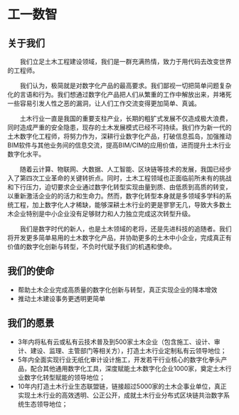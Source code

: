 # 工一数智
## 关于我们
&emsp;&emsp;我们立足土木工程建设领域，我们是一群充满热情，致力于用代码去改变世界的工程师。

&emsp;&emsp;我们认为，极简就是对数字化产品的最高要求。我们鄙视一切把简单问题复杂化的言语和行为。我们想通过数字化产品把人们从繁重的工作中解放出来，并堵死一些容易引发人性之恶的漏洞，让人们工作交流变得更加简单、真诚。

&emsp;&emsp;土木行业一直是我国的重要支柱产业，长期的粗犷式发展不仅造成极大浪费，同时造成严重的安全隐患，现存的土木发展模式已经不可持续。我们作为新一代的土木数字化工程师，将努力作为，深耕行业数字化产品，打破信息孤岛，加强推动BIM软件与其他业务间的信息交流，提高BIM/CIM的应用价值，进而提升土木行业数字化水平。

&emsp;&emsp;随着云计算、物联网、大数据、人工智能、区块链等技术的发展，我国已经步入了第四次工业革命的关键转折点。同时，土木工程领域也正面临前所未有的挑战和下行压力，迫切要求企业通过数字化转型实现由量到质、由低质到高质的转变，以重新激活企业的的活力和生命力。然而，数字化转型本身就是多领域多学科的系统工程，加上数字化人才稀缺，能够深耕土木行业的更是寥寥无几，导致大多数土木企业特别是中小企业没有足够财力和人力独立完成这次转型升级。

&emsp;&emsp;我们是数字时代的新人，也是土木领域的老将，还是先进科技的追随者。我们将开发更多简单易用的土木数字化产品，并协助更多的土木中小企业，完成真正有价值的数字化创新与转型，不负时代赋予我们的机遇和使命。

## 我们的使命
* 帮助土木企业完成高质量的数字化创新与转型，真正实现企业的降本增效
* 推动土木建设事务更透明更简单

## 我们的愿景
* 3年内将私有云或私有云技术普及到500家土木企业（包含施工、设计、审计、建设、监理、主管部门等相关方），打造土木行业定制私有云领导地位；
* 5年内全面实现行业无纸化审计设计施工，开发若干行业核心的数字化拳头产品，配合其他通用数字化工具，深度赋能土木数字化企业1000家，奠定土木行业数字化转型赋能的领导地位；
* 10年内打造土木行业生态联盟链，链接超过5000家的土木企事业单位，真正实现土木行业的高效透明、公正公开，成就土木行业分布式区块链共治数字系统生态领导地位；